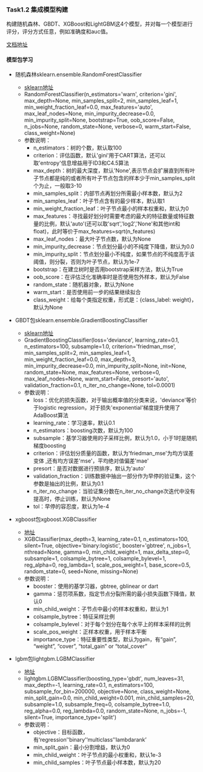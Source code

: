 ### Task1.2 集成模型构建

构建随机森林、GBDT、XGBoost和LightGBM这4个模型，并对每一个模型进行评分，评分方式任意，例如准确度和auc值。

[文档地址](https://shimo.im/docs/jse5ZZhdvEQR4siC)

#### 模型包学习

- 随机森林sklearn.ensemble.RandomForestClassifier
  - [sklearn地址](https://scikit-learn.org/stable/modules/generated/sklearn.ensemble.RandomForestClassifier.html)
  - RandomForestClassifier(n_estimators='warn', criterion='gini', max_depth=None, min_samples_split=2,
                            min_samples_leaf=1, min_weight_fraction_leaf=0.0, max_features='auto',
                            max_leaf_nodes=None, min_impurity_decrease=0.0, min_impurity_split=None,
                            bootstrap=True, oob_score=False, n_jobs=None, random_state=None, verbose=0,
                            warm_start=False, class_weight=None)
  - 参数说明：
    - n_estimators：树的个数，默认取100
    - criterion：评估函数，默认'gini'用于CART算法，还可以取'entropy'信息增益用于ID3和C4.5算法
    - max_depth：树的最大深度，默认'None',表示节点会扩展直到所有叶子节点都是纯的或者所有叶子节点包含的样本少于min_samples_split个为止，一般取3-10
    - min_samples_split：内部节点再划分所需最小样本数，默认为2
    - min_samples_leaf：叶子节点含有的最少样本，默认取1
    - min_weight_fraction_leaf：叶子节点最小的样本权重和，默认为0
    - max_features：寻找最好划分时需要考虑的最大的特征数量或特征数量的比例，默认'auto'(还可以取'sqrt','log2','None'和其他int和float)，此时等价于max_features=sqrt(n_features)
    - max_leaf_nodes：最大叶子节点数，默认为None
    - min_impurity_decrease：节点划分最小的不纯度下降值，默认为0.0
    - min_impurity_split：节点划分最小不纯度，如果节点的不纯度高于该阈值，则分裂，否则为叶子节点，默认为1e-7
    - bootstrap：在建立树时是否用bootstrap采样方法，默认为True
    - oob_score：在评估泛化准确率时是否使用包外样本，默认为False
    - random_state：随机器对象，默认为None
    - warm_start：是否使用前一步的结果继续拟合
    - class_weight：给每个类指定权重，形式是：{class_label: weight}，默认为None
  
- GBDT包sklearn.ensemble.GradientBoostingClassifier
  - [sklearn地址](https://scikit-learn.org/stable/modules/generated/sklearn.ensemble.GradientBoostingClassifier.html)
  - GradientBoostingClassifier(loss='deviance', learning_rate=0.1, n_estimators=100, subsample=1.0,
                              criterion='friedman_mse', min_samples_split=2, min_samples_leaf=1,
                              min_weight_fraction_leaf=0.0, max_depth=3, min_impurity_decrease=0.0,
                              min_impurity_split=None, init=None, random_state=None, max_features=None,
                              verbose=0, max_leaf_nodes=None, warm_start=False, presort='auto',
                              validation_fraction=0.1, n_iter_no_change=None, tol=0.0001)
  - 参数说明：
    - loss：优化的损失函数，对于输出概率值的分类来说，'deviance'等价于logistic regression，对于损失'exponential'梯度提升使用了AdaBoost算法
    - learning_rate：学习速率，默认0.1
    - n_estimators：boosting次数，默认为100
    - subsample：基学习器使用的子采样比例，默认为1.0，小于1时是随机梯度boosting
    - criterion：评估划分质量的函数，默认为'friedman_mse'为均方误差变体 ,还有均方误差'mse'，平均绝对值偏差'mae'
    - presort：是否对数据进行预排序，默认为'auto'
    - validation_fraction：训练数据中抽出一部分作为早停的验证集，这个参数是抽出的比例，默认为0.1
    - n_iter_no_change：当验证集分数在n_iter_no_change次迭代中没有提高时，停止训练，默认为None
    - tol：早停的容忍度，默认为1e-4

- xgboost包xgboost.XGBClassifier
  - [地址](https://xgboost.readthedocs.io/en/latest/python/python_api.html)
  - XGBClassifier(max_depth=3, learning_rate=0.1, n_estimators=100, silent=True, objective='binary:logistic',
                   booster='gbtree', n_jobs=1, nthread=None, gamma=0, min_child_weight=1, max_delta_step=0,
                   subsample=1, colsample_bytree=1, colsample_bylevel=1, reg_alpha=0, reg_lambda=1,
                   scale_pos_weight=1, base_score=0.5, random_state=0, seed=None, missing=None)
  - 参数说明：
    - booster：使用的基学习器，gbtree, gblinear or dart
    - gamma：惩罚项系数，指定节点分裂所需的最小损失函数下降值，默认0
    - min_child_weight：子节点中最小的样本权重和，默认为1
    - colsample_bytree：特征采样比例
    - colsample_bylevel：对于每个划分在每个水平上的样本采样的比例
    - scale_pos_weight：正样本权重，用于样本平衡
    - importance_type：特征重要性类型，默认为gain，有“gain”, “weight”, “cover”, “total_gain” or “total_cover”

- lgbm包lightgbm.LGBMClassifier
  - [地址](https://lightgbm.readthedocs.io/en/latest/Python-API.html)
  - lightgbm.LGBMClassifier(boosting_type='gbdt', num_leaves=31, max_depth=-1, learning_rate=0.1, n_estimators=100,
                             subsample_for_bin=200000, objective=None, class_weight=None, min_split_gain=0.0,
                             min_child_weight=0.001, min_child_samples=20, subsample=1.0, subsample_freq=0,
                             colsample_bytree=1.0, reg_alpha=0.0, reg_lambda=0.0, random_state=None, n_jobs=-1,
                             silent=True, importance_type='split')
  - 参数说明：
    - objective：目标函数，有‘regression’‘binary’‘multiclass’'lambdarank’
    - min_split_gain：最小分割增益，默认为0
    - min_child_weight：叶子节点的最小权重和，默认1e-3
    - min_child_samples：叶子节点最小样本数，默认为20
    

